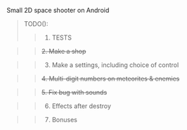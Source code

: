 Small 2D space shooter on Android

>TODO(): 
>> 1. TESTS

>>~~2. Make a shop~~

>> 3. Make a settings, including choice of control

>> ~~4. Multi-digit numbers on meteorites & enemies~~

>> ~~5. Fix bug with sounds~~

>> 6. Effects after destroy

>> 7. Bonuses
